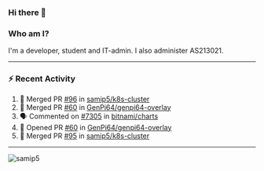 ### Hi there 👋

### Who am I?
I'm a developer, student and IT-admin. I also administer AS213021.

---
### :zap: Recent Activity
<!--START_SECTION:activity-->
1. 🎉 Merged PR [#96](https://github.com/samip5/k8s-cluster/pull/96) in [samip5/k8s-cluster](https://github.com/samip5/k8s-cluster)
2. 🎉 Merged PR [#60](https://github.com/GenPi64/genpi64-overlay/pull/60) in [GenPi64/genpi64-overlay](https://github.com/GenPi64/genpi64-overlay)
3. 🗣 Commented on [#7305](https://github.com/bitnami/charts/issues/7305) in [bitnami/charts](https://github.com/bitnami/charts)
4. 💪 Opened PR [#60](https://github.com/GenPi64/genpi64-overlay/pull/60) in [GenPi64/genpi64-overlay](https://github.com/GenPi64/genpi64-overlay)
5. 🎉 Merged PR [#95](https://github.com/samip5/k8s-cluster/pull/95) in [samip5/k8s-cluster](https://github.com/samip5/k8s-cluster)
<!--END_SECTION:activity-->
---

<img align="center" src="https://github-readme-stats.vercel.app/api?username=samip5&show_icons=true" alt="samip5" />
